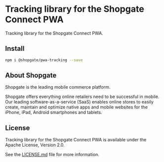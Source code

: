# Tracking library for the Shopgate Connect PWA

Tracking library for the Shopgate Connect PWA.

## Install

```sh
npm i @shopgate/pwa-tracking --save
```

## About Shopgate

Shopgate is the leading mobile commerce platform.

Shopgate offers everything online retailers need to be successful in mobile. Our leading
software-as-a-service (SaaS) enables online stores to easily create, maintain and optimize
native apps and mobile websites for the iPhone, iPad, Android smartphones and tablets.

## License

Tracking library for the Shopgate Connect PWA is available under the Apache License, Version 2.0.

See the [LICENSE.md](./LICENSE.md) file for more information.
